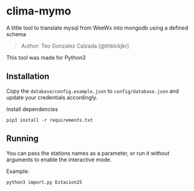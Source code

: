 # clima-mymo

A little tool to translate mysql from WeeWx into mongodb using a defined schema

> Author: Teo Gonzalez Calzada [@thblckjkr]

This tool was made for Python3

## Installation

Copy the `database/config.example.json` to `config/database.json` and update your credentials accordingly.

Install dependencies

```
pip3 install -r requirements.txt
```

## Running

You can pass the stations names as a parameter, or run it without arguments to enable the interactive mode.

Example:
```
python3 import.py Estacion25
```